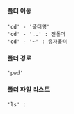 #### 폴더 이동

    'cd' - '폴더명'
    'cd' - '..' : 전폴더
    'cd' - '~' : 유저폴더

#### 폴더 경로
    
    'pwd'
    
#### 폴더 파일 리스트

    'ls' : 
